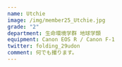 ```yaml
---
name: Utchie
image: /img/member25_Utchie.jpg
grade: "2"
department: 生命環境学群 地球学類
equipment: Canon EOS R / Canon F-1
twitter: folding_29udon
comment: 何でも撮ります。
---
```

